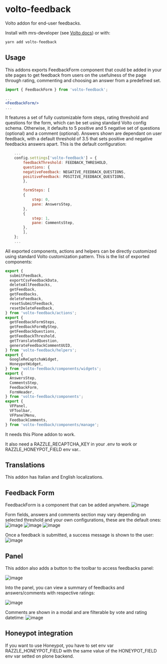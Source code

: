 # volto-feedback

Volto addon for end-user feedbacks.

Install with mrs-developer (see [Volto docs](https://docs.voltocms.com/customizing/add-ons/)) or with:

```bash
yarn add volto-feedback
```

## Usage

This addons exports FeedbackForm component that could be added in your site pages to get feedback from users on the usefulness of the page through rating, commenting and choosing an answer from a predefined set.

```jsx
import { FeedbackForm } from 'volto-feedback';

...
<FeedbackForm/>
...
```

It features a set of fully customizable form steps, rating threshold and questions for the form, which can be set using standard Volto config schema. Otherwise, it defaults to 5 positive and 5 negative set of questions (optional) and a comment (optional).
Answers shown are dependant on user feedback, with a default threshold of 3.5 that sets positive and negative feedbacks answers apart.
This is the default configuration:

```jsx
    ...
    config.settings['volto-feedback'] = {
        feedbackThreshold: FEEDBACK_THRESHOLD,
        questions: {
        negativeFeedback: NEGATIVE_FEEDBACK_QUESTIONS,
        positiveFeedback: POSITIVE_FEEDBACK_QUESTIONS,
        },

        formSteps: [
        {
            step: 0,
            pane: AnswersStep,
        },
        {
            step: 1,
            pane: CommentsStep,
        },
        ],
    };
    ...
```

All exported components, actions and helpers can be directly customized using standard Volto customization pattern. This is the list of exported components:

```jsx
export {
  submitFeedback,
  exportCsvFeedbackData,
  deleteAllFeedbacks,
  getFeedback,
  getFeedbacks,
  deleteFeedback,
  resetSubmitFeedback,
  resetDeleteFeedback,
} from 'volto-feedback/actions';
export {
  getFeedbackFormSteps,
  getFeedbackFormByStep,
  getFeedbackQuestions,
  getFeedbackThreshold,
  getTranslatedQuestion,
  generateFeedbackCommentUUID,
} from 'volto-feedback/helpers';
export {
  GoogleReCaptchaWidget,
  HoneypotWidget,
} from 'volto-feedback/components/widgets';
export {
  AnswersStep,
  CommentsStep,
  FeedbackForm,
  FormHeader,
} from 'volto-feedback/components';
export {
  VFPanel,
  VFToolbar,
  VFPanelMenu,
  FeedbackComments,
} from 'volto-feedback/components/manage';
```

It needs this Plone addon to work.

It also need a RAZZLE_RECAPTCHA_KEY in your .env to work or RAZZLE_HONEYPOT_FIELD env var..

## Translations

This addon has Italian and English localizations.

## Feedback Form

FeedbackForm is a component that can be added anywhere.
![image](https://user-images.githubusercontent.com/41484878/216962241-fa88d610-9fc7-4831-ac69-fd6e34655c71.png)

Form fields, answers and comments section may vary depending on selected threshold and your own configurations, these are the default ones:
![image](https://user-images.githubusercontent.com/41484878/216961741-404f357d-70fb-474b-989c-96bd51cfada1.png)
![image](https://user-images.githubusercontent.com/41484878/216961998-a4c1e7fa-1bd1-4349-a15a-1083c11c60de.png)
![image](https://user-images.githubusercontent.com/41484878/216962045-8086eb14-de68-4cbf-a6c4-6d2e4d993332.png)

Once a feedback is submitted, a success message is shown to the user:
![image](https://user-images.githubusercontent.com/41484878/216962200-b450216e-9a02-4d51-be3d-75b8a912df01.png)

## Panel

This addon also adds a button to the toolbar to access feedbacks panel:

![image](https://user-images.githubusercontent.com/41484878/216961401-527799d9-d336-488e-864e-cb919c4f4d8c.png)

Into the panel, you can view a summary of feedbacks and answers/comments with respective ratings:

![image](https://user-images.githubusercontent.com/41484878/216961272-72ecd260-9aa2-485e-9483-2a210b83901a.png)

Comments are shown in a modal and are filterable by vote and rating datetime:
![image](https://user-images.githubusercontent.com/41484878/216961506-b9d1e225-f36d-4c7f-a26c-c61794764fbc.png)

## Honeypot integration

If you want to use Honeypot, you have to set env var RAZZLE_HONEYPOT_FIELD with the same value of the HONEYPOT_FIELD env var setted on plone backend.
